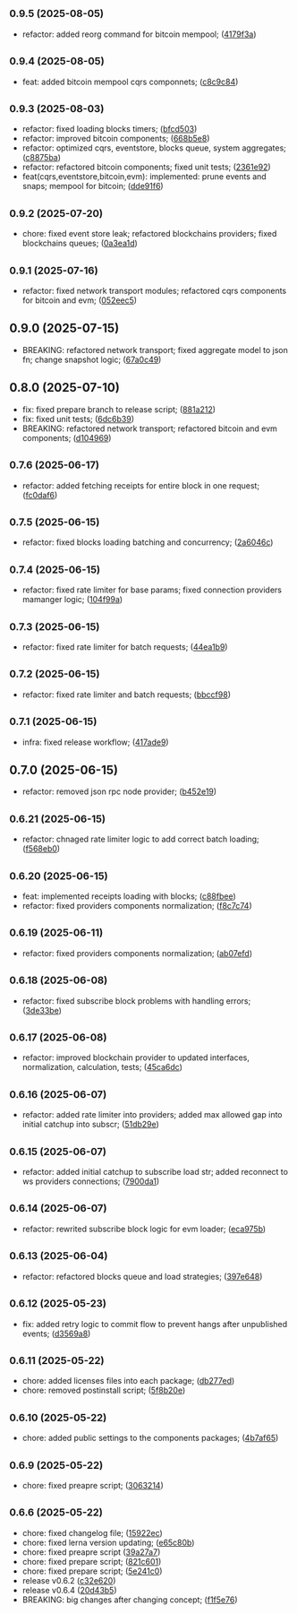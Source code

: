 ## <small>0.9.5 (2025-08-05)</small>

* refactor: added reorg command for bitcoin mempool; ([4179f3a](https://github.com/EasyLayer/core/commit/4179f3a))



## <small>0.9.4 (2025-08-05)</small>

* feat: added bitcoin mempool cqrs componnets; ([c8c9c84](https://github.com/EasyLayer/core/commit/c8c9c84))



## <small>0.9.3 (2025-08-03)</small>

* refactor: fixed loading blocks timers; ([bfcd503](https://github.com/EasyLayer/core/commit/bfcd503))
* refactor: improved bitcoin components; ([668b5e8](https://github.com/EasyLayer/core/commit/668b5e8))
* refactor: optimized cqrs, eventstore, blocks queue, system aggregates; ([c8875ba](https://github.com/EasyLayer/core/commit/c8875ba))
* refactor: refactored bitcoin components; fixed unit tests; ([2361e92](https://github.com/EasyLayer/core/commit/2361e92))
* feat(cqrs,eventstore,bitcoin,evm): implemented: prune events and snaps; mempool for bitcoin; ([dde91f6](https://github.com/EasyLayer/core/commit/dde91f6))



## <small>0.9.2 (2025-07-20)</small>

* chore: fixed event store leak; refactored blockchains providers; fixed blockchains queues; ([0a3ea1d](https://github.com/EasyLayer/core/commit/0a3ea1d))



## <small>0.9.1 (2025-07-16)</small>

* refactor: fixed network transport modules; refactored cqrs components for bitcoin and evm; ([052eec5](https://github.com/EasyLayer/core/commit/052eec5))



## 0.9.0 (2025-07-15)

* BREAKING: refactored network transport; fixed aggregate model to json fn; change snapshot logic; ([67a0c49](https://github.com/EasyLayer/core/commit/67a0c49))



## 0.8.0 (2025-07-10)

* fix: fixed prepare branch to release script; ([881a212](https://github.com/EasyLayer/core/commit/881a212))
* fix: fixed unit tests; ([6dc6b39](https://github.com/EasyLayer/core/commit/6dc6b39))
* BREAKING: refactored network transport; refactored bitcoin and evm components; ([d104969](https://github.com/EasyLayer/core/commit/d104969))



## <small>0.7.6 (2025-06-17)</small>

* refactor: added fetching receipts for entire block in one request; ([fc0daf6](https://github.com/EasyLayer/core/commit/fc0daf6))



## <small>0.7.5 (2025-06-15)</small>

* refactor: fixed blocks loading batching and concurrency; ([2a6046c](https://github.com/EasyLayer/core/commit/2a6046c))



## <small>0.7.4 (2025-06-15)</small>

* refactor: fixed rate limiter for base params; fixed connection providers mamanger logic; ([104f99a](https://github.com/EasyLayer/core/commit/104f99a))



## <small>0.7.3 (2025-06-15)</small>

* refactor: fixed rate limiter for batch requests; ([44ea1b9](https://github.com/EasyLayer/core/commit/44ea1b9))



## <small>0.7.2 (2025-06-15)</small>

* refactor: fixed rate limiter and batch requests; ([bbccf98](https://github.com/EasyLayer/core/commit/bbccf98))



## <small>0.7.1 (2025-06-15)</small>

* infra: fixed release workflow; ([417ade9](https://github.com/EasyLayer/core/commit/417ade9))



## 0.7.0 (2025-06-15)

* refactor: removed json rpc node provider; ([b452e19](https://github.com/EasyLayer/core/commit/b452e19))



## <small>0.6.21 (2025-06-15)</small>

* refactor: chnaged rate limiter logic to add correct batch loading; ([f568eb0](https://github.com/EasyLayer/core/commit/f568eb0))



## <small>0.6.20 (2025-06-15)</small>

* feat: implemented receipts loading with blocks; ([c88fbee](https://github.com/EasyLayer/core/commit/c88fbee))
* refactor: fixed providers components normalization; ([f8c7c74](https://github.com/EasyLayer/core/commit/f8c7c74))



## <small>0.6.19 (2025-06-11)</small>

* refactor: fixed providers components normalization; ([ab07efd](https://github.com/EasyLayer/core/commit/ab07efd))



## <small>0.6.18 (2025-06-08)</small>

* refactor: fixed subscribe block problems with handling errors; ([3de33be](https://github.com/EasyLayer/core/commit/3de33be))



## <small>0.6.17 (2025-06-08)</small>

* refactor: improved blockchain provider to updated interfaces, normalization, calculation, tests; ([45ca6dc](https://github.com/EasyLayer/core/commit/45ca6dc))



## <small>0.6.16 (2025-06-07)</small>

* refactor: added rate limiter into providers; added max allowed gap into initial catchup into subscr; ([51db29e](https://github.com/EasyLayer/core/commit/51db29e))



## <small>0.6.15 (2025-06-07)</small>

* refactor: added initial catchup to subscribe load str; added reconnect to ws providers connections; ([7900da1](https://github.com/EasyLayer/core/commit/7900da1))



## <small>0.6.14 (2025-06-07)</small>

* refactor: rewrited subscribe block logic for evm loader; ([eca975b](https://github.com/EasyLayer/core/commit/eca975b))



## <small>0.6.13 (2025-06-04)</small>

* refactor: refactored blocks queue and load strategies; ([397e648](https://github.com/EasyLayer/core/commit/397e648))



## <small>0.6.12 (2025-05-23)</small>

* fix: added retry logic to commit flow to prevent hangs after unpublished events; ([d3569a8](https://github.com/EasyLayer/core/commit/d3569a8))



## <small>0.6.11 (2025-05-22)</small>

* chore: added licenses files into each package; ([db277ed](https://github.com/EasyLayer/core/commit/db277ed))
* chore: removed postinstall script; ([5f8b20e](https://github.com/EasyLayer/core/commit/5f8b20e))



## <small>0.6.10 (2025-05-22)</small>

* chore: added public settings to the components packages; ([4b7af65](https://github.com/EasyLayer/core/commit/4b7af65))



## <small>0.6.9 (2025-05-22)</small>

* chore: fixed preapre script; ([3063214](https://github.com/EasyLayer/core/commit/3063214))



## <small>0.6.6 (2025-05-22)</small>

* chore: fixed changelog file; ([15922ec](https://github.com/EasyLayer/core/commit/15922ec))
* chore: fixed lerna version updating; ([e65c80b](https://github.com/EasyLayer/core/commit/e65c80b))
* chore: fixed preapre script ([39a27a7](https://github.com/EasyLayer/core/commit/39a27a7))
* chore: fixed prepare script; ([821c601](https://github.com/EasyLayer/core/commit/821c601))
* chore: fixed prepare script; ([5e241c0](https://github.com/EasyLayer/core/commit/5e241c0))
* release v0.6.2 ([c32e620](https://github.com/EasyLayer/core/commit/c32e620))
* release v0.6.4 ([20d43b5](https://github.com/EasyLayer/core/commit/20d43b5))
* BREAKING: big changes after changing concept; ([f1f5e76](https://github.com/EasyLayer/core/commit/f1f5e76))



